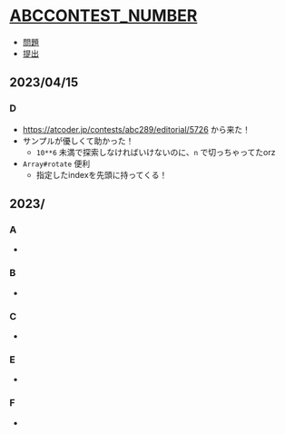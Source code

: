 # [ABC**CONTEST_NUMBER**](https://atcoder.jp/contests/abc**CONTEST_NUMBER**)

- [問題](https://atcoder.jp/contests/abc**CONTEST_NUMBER**/tasks)
- [提出](https://atcoder.jp/contests/abc**CONTEST_NUMBER**/submissions?f.User=Jessica_nao_)

## 2023/04/15

### D

- https://atcoder.jp/contests/abc289/editorial/5726 から来た！
- サンプルが優しくて助かった！
  - `10**6` 未満で探索しなければいけないのに、`n` で切っちゃってたorz
- `Array#rotate` 便利
  - 指定したindexを先頭に持ってくる！

## 2023/

### A

-

### B

-

### C

-

### E

-

### F

-
